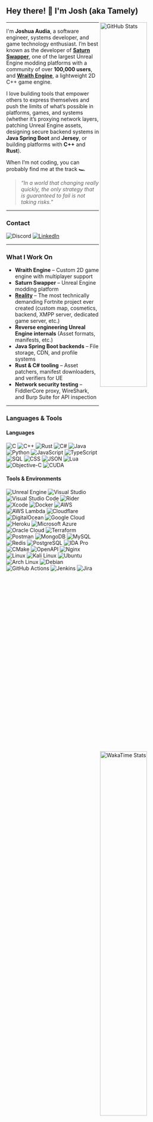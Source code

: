 ## Hey there! 👋 I'm Josh (aka Tamely)

<picture>
  <source
    srcset="https://github-readme-stats.vercel.app/api?username=Tamely&include_all_commits=true&show_icons=true&hide_border=true&bg_color=1e1e2e&text_color=cdd6f4&icon_color=f5c2e7&title_color=89b4fa"
    media="(prefers-color-scheme: dark)"
  />
  <source
    srcset="https://github-readme-stats.vercel.app/api?username=Tamely&include_all_commits=true&show_icons=true&hide_border=true&bg_color=eff1f5&text_color=4c4f69&icon_color=8839ef&title_color=ea76cb"
    media="(prefers-color-scheme: light), (prefers-color-scheme: no-preference)"
  />
  <img align="right" alt="GitHub Stats" width="50%" src="https://github-readme-stats.vercel.app/api?username=Tamely&include_all_commits=true&show_icons=true&bg_color=1e1e2e&text_color=cdd6f4&icon_color=f5c2e7&title_color=89b4fa">
</picture>
<picture>
  <source
    srcset="https://github-readme-stats.vercel.app/api/wakatime?username=Tamely&langs_count=10&hide_border=true&bg_color=1e1e2e&text_color=cdd6f4&icon_color=f5c2e7&title_color=89b4fa"
    media="(prefers-color-scheme: dark)"
  />
  <source
    srcset="https://github-readme-stats.vercel.app/api/wakatime?username=Tamely&langs_count=10&hide_border=true&bg_color=eff1f5&text_color=4c4f69&icon_color=8839ef&title_color=ea76cb"
    media="(prefers-color-scheme: light), (prefers-color-scheme: no-preference)"
  />
  <img align="right" alt="WakaTime Stats" width="50%" src="https://github-readme-stats.vercel.app/api/wakatime?username=Tamely&langs_count=10&hide_border=true&bg_color=1e1e2e&text_color=cdd6f4&icon_color=f5c2e7&title_color=89b4fa">
</picture>

---

I'm **Joshua Audia**, a software engineer, systems developer, and game technology enthusiast.
I’m best known as the developer of **[Saturn Swapper](https://github.com/Tamely/SaturnSwapper)**, one of the largest Unreal Engine modding platforms with a community of over **100,000 users**, and **[Wraith Engine](https://github.com/Tamely/WraithEngine)**, a lightweight 2D C++ game engine.

I love building tools that empower others to express themselves and push the limits of what’s possible in platforms, games, and systems (whether it’s proxying network layers, patching Unreal Engine assets, designing secure backend systems in **Java Spring Boot** and **Jersey**, or building platforms with **C++** and **Rust**).

When I’m not coding, you can probably find me at the track 🏎️

> *“In a world that changing really quickly, the only strategy that is guaranteed to fail is not taking risks.”*

---

### Contact

![Discord](https://img.shields.io/badge/Tamely-%235865F2?style=for-the-badge\&logo=discord\&logoColor=white)
[![LinkedIn](https://custom-icon-badges.demolab.com/badge/Joshua_Audia-0A66C2?style=for-the-badge\&logo=linkedin-white&logoColor=fff)](https://linkedin.com/in/joshuaaudia)

---

### What I Work On

* **Wraith Engine** – Custom 2D game engine with multiplayer support
* **Saturn Swapper** – Unreal Engine modding platform
* **[Reality](http://realityfn.org)** – The most technically demanding Fortnite project ever created (custom map, cosmetics, backend, XMPP server, dedicated game server, etc.)
* **Reverse engineering Unreal Engine internals** (Asset formats, manifests, etc.)
* **Java Spring Boot backends** – File storage, CDN, and profile systems
* **Rust & C# tooling** – Asset patchers, manifest downloaders, and verifiers for UE
* **Network security testing** – FiddlerCore proxy, WireShark, and Burp Suite for API inspection

---

### Languages & Tools

#### Languages

![C](https://img.shields.io/badge/C-00599C?style=for-the-badge\&logo=c&logoColor=white)
![C++](https://img.shields.io/badge/C++-00599C?style=for-the-badge\&logo=cplusplus\&logoColor=white)
![Rust](https://img.shields.io/badge/Rust-000000?style=for-the-badge\&logo=rust\&logoColor=white)
![C#](https://img.shields.io/badge/C%23-68217A?style=for-the-badge\&logo=dotnet\&logoColor=white)
![Java](https://img.shields.io/badge/Java-ED8B00?style=for-the-badge\&logo=openjdk\&logoColor=white)
![Python](https://img.shields.io/badge/Python-3670A0?style=for-the-badge\&logo=python\&logoColor=FFD43B)
![JavaScript](https://img.shields.io/badge/JavaScript-F7DF1E?style=for-the-badge\&logo=javascript\&logoColor=black)
![TypeScript](https://img.shields.io/badge/TypeScript-3178C6?style=for-the-badge\&logo=typescript&logoColor=fff)
![SQL](https://img.shields.io/badge/SQL-336791?style=for-the-badge\&logo=postgresql\&logoColor=white)
![CSS](https://img.shields.io/badge/CSS-639?style=for-the-badge\&logo=css&logoColor=fff)
![JSON](https://img.shields.io/badge/JSON-000?style=for-the-badge\&logo=json&logoColor=fff)
![Lua](https://img.shields.io/badge/Lua-%232C2D72.svg?style=for-the-badge\&logo=lua&logoColor=white)
![Objective-C](https://img.shields.io/badge/Objective--C-%233A95E3.svg?style=for-the-badge\&logo=apple&logoColor=white)
![CUDA](https://img.shields.io/badge/CUDA-76B900?style=for-the-badge\&logo=nvidia&logoColor=fff)

#### Tools & Environments

![Unreal Engine](https://img.shields.io/badge/Unreal_Engine-313131?style=for-the-badge\&logo=unrealengine\&logoColor=white)
![Visual Studio](https://custom-icon-badges.demolab.com/badge/Visual%20Studio-5C2D91.svg?style=for-the-badge\&logo=visualstudio&logoColor=white)
![Visual Studio Code](https://custom-icon-badges.demolab.com/badge/Visual%20Studio%20Code-0078d7.svg?style=for-the-badge\&logo=vsc&logoColor=white)
![Rider](https://img.shields.io/badge/Rider-000?style=for-the-badge\&logo=rider&logoColor=fff)
![Xcode](https://img.shields.io/badge/Xcode-007ACC?style=for-the-badge\&logo=Xcode&logoColor=white)
![Docker](https://img.shields.io/badge/Docker-2496ED?style=for-the-badge\&logo=docker\&logoColor=white)
![AWS](https://custom-icon-badges.demolab.com/badge/AWS-%23FF9900.svg?style=for-the-badge\&logo=aws&logoColor=white)
![AWS Lambda](https://custom-icon-badges.demolab.com/badge/AWS%20Lambda-%23FF9900.svg?style=for-the-badge\&logo=aws-lambda&logoColor=white)
![Cloudflare](https://img.shields.io/badge/Cloudflare-F38020?style=for-the-badge\&logo=Cloudflare&logoColor=white)
![DigitalOcean](https://img.shields.io/badge/DigitalOcean-%230167ff.svg?style=for-the-badge\&logo=digitalOcean&logoColor=white)
![Google Cloud](https://img.shields.io/badge/Google%20Cloud-%234285F4.svg?style=for-the-badge\&logo=google-cloud&logoColor=white)
![Heroku](https://img.shields.io/badge/Heroku-430098?style=for-the-badge\&logo=heroku&logoColor=fffe)
![Microsoft Azure](https://custom-icon-badges.demolab.com/badge/Microsoft%20Azure-0089D6?style=for-the-badge\&logo=msazure&logoColor=white)
![Oracle Cloud](https://custom-icon-badges.demolab.com/badge/Oracle%20Cloud-F80000?style=for-the-badge\&logo=oracle&logoColor=white)
![Terraform](https://img.shields.io/badge/Terraform-844FBA?style=for-the-badge\&logo=terraform&logoColor=fff)
![Postman](https://img.shields.io/badge/Postman-FF6C37?style=for-the-badge\&logo=postman&logoColor=white)
![MongoDB](https://img.shields.io/badge/MongoDB-%234ea94b.svg?style=for-the-badge\&logo=mongodb&logoColor=white)
![MySQL](https://img.shields.io/badge/MySQL-4479A1?style=for-the-badge\&logo=mysql&logoColor=fff)
![Redis](https://img.shields.io/badge/Redis-DC382D?style=for-the-badge\&logo=redis\&logoColor=white)
![PostgreSQL](https://img.shields.io/badge/PostgreSQL-316192?style=for-the-badge\&logo=postgresql\&logoColor=white)
![IDA Pro](https://img.shields.io/badge/IDA_Pro-gray?style=for-the-badge\&logoColor=white)
![CMake](https://img.shields.io/badge/CMake-064F8C?style=for-the-badge\&logo=cmake\&logoColor=white)
![OpenAPI](https://img.shields.io/badge/OpenAPI-6BA539?style=for-the-badge\&logo=openapiinitiative&logoColor=white)
![Nginx](https://img.shields.io/badge/Nginx-009639?style=for-the-badge\&logo=nginx\&logoColor=white)
![Linux](https://img.shields.io/badge/Linux-FCC624?style=for-the-badge\&logo=linux&logoColor=black)
![Kali Linux](https://img.shields.io/badge/Kali%20Linux-557C94?style=for-the-badge\&logo=kalilinux&logoColor=fff)
![Ubuntu](https://img.shields.io/badge/Ubuntu-E95420?style=for-the-badge\&logo=ubuntu&logoColor=white)
![Arch Linux](https://img.shields.io/badge/Arch_Linux-1793D1?style=for-the-badge\&logo=archlinux\&logoColor=white)
![Debian](https://img.shields.io/badge/Debian-D70A53?style=for-the-badge\&logo=debian\&logoColor=white)
![GitHub Actions](https://img.shields.io/badge/GitHub_Actions-2088FF?style=for-the-badge\&logo=github-actions&logoColor=white)
![Jenkins](https://img.shields.io/badge/Jenkins-D24939?style=for-the-badge\&logo=jenkins&logoColor=white)
![Jira](https://img.shields.io/badge/Jira-0052CC?style=for-the-badge\&logo=jira&logoColor=fff)
